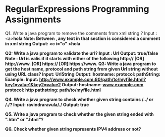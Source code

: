 # RegularExpressions Programming Assignments

Q1. Write a java program to remove the comments from xml string ?
	Input : <?xml version="1.0" encoding="UTF-8"?><root><a<!-- I'm a comment-->><b/><b/>hola<c i='o'></c></a></root>
	Note: Between <!-- and -->, any text in that section is considered a comment in xml string
	Output: <?xml version=\"1.0\" encoding=\"UTF-8\"?><root ><a ><b /><b /><c i=\"o\" ></c>hola</a></root>

Q2: Write a java program to validate the url?
	Input : Url
	Output: true/false
	Note : Url is valis if it starts with either of the following
		http:// [OR]
		http://www.	[OR]
		https:// [OR]
		https://www.
Q3: Write a java program to get the host name, protocol and path string from given Url string without using URL class?
	Input: UrlString
	Output: hostname: 
		protocol:
		pathString: 
Example: Input:  http://www.example.com:80/path/to/myfile.html?key1=value1&key2=value2
	Output: hostname: www.example.com
		protocol: http
		pathstring: path/to/myfile.html

Q4. Write a java program to check whether given string contains /../ or /./?
	Input: ravindraravula/./
	Output: true

Q5. Write a java program to check whether the given string ended with ".htm" or ".html"?

Q6. Check whether given string represents IPV4 address or not?

		
